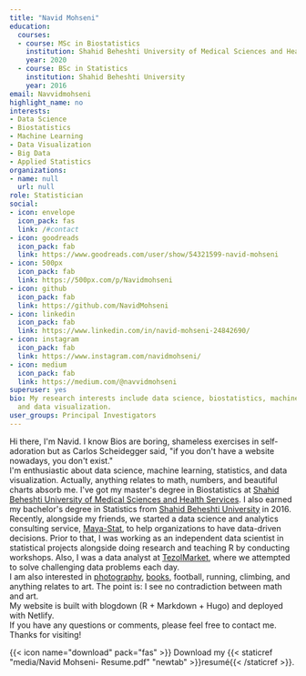 ```yaml
---
title: "Navid Mohseni"
education:
  courses:
  - course: MSc in Biostatistics
    institution: Shahid Beheshti University of Medical Sciences and Health Services
    year: 2020
  - course: BSc in Statistics
    institution: Shahid Beheshti University
    year: 2016
email: Navvidmohseni
highlight_name: no
interests:
- Data Science
- Biostatistics
- Machine Learning
- Data Visualization
- Big Data
- Applied Statistics
organizations:
- name: null
  url: null
role: Statistician
social:
- icon: envelope
  icon_pack: fas
  link: /#contact
- icon: goodreads
  icon_pack: fab
  link: https://www.goodreads.com/user/show/54321599-navid-mohseni
- icon: 500px
  icon_pack: fab
  link: https://500px.com/p/Navidmohseni
- icon: github
  icon_pack: fab
  link: https://github.com/NavidMohseni
- icon: linkedin
  icon_pack: fab
  link: https://www.linkedin.com/in/navid-mohseni-24842690/
- icon: instagram
  icon_pack: fab
  link: https://www.instagram.com/navidmohseni/
- icon: medium
  icon_pack: fab
  link: https://medium.com/@navvidmohseni
superuser: yes
bio: My research interests include data science, biostatistics, machine learning,
  and data visualization.
user_groups: Principal Investigators
---
```


Hi there, I'm Navid. I know Bios are boring, shameless exercises in self-adoration but as Carlos Scheidegger said, "if you don't have a website nowadays, you don't exist." 
<br> I'm enthusiastic about data science, machine learning, statistics, and data visualization. Actually, anything relates to math, numbers, and beautiful charts absorb me. I've got my master's degree in Biostatistics at <a href="https://en.sbmu.ac.ir/index.jsp?fkeyid=&siteid=256&pageid=2046">Shahid Beheshti University of Medical Sciences and Health Services</a>. I also earned my bachelor's degree in Statistics from <a href="http://en.sbu.ac.ir/SitePages/Home.aspx">Shahid Beheshti University</a> in 2016. 
<br> Recently, alongside my friends, we started a data science and analytics consulting service, <a href="https://mayastat.ir/">Maya-Stat</a>, to help organizations to have data-driven decisions. Prior to that, I was working as an independent data scientist in statistical projects alongside doing research and teaching R by conducting workshops. Also, I was a data analyst at <a href="https://www.tezolmarket.com/">TezolMarket</a>, where we attempted to solve challenging data problems each day. 
<br> I am also interested in <a href="https://500px.com/p/Navidmohseni?view=photos">photography</a>, <a href="https://www.goodreads.com/user/show/54321599-navid-mohseni">books</a>, football, running, climbing, and anything relates to art. The point is: I see no contradiction between math and art. 
<br> My website is built with blogdown (R + Markdown + Hugo) and deployed with Netlify.
<br> If you have any questions or comments, please feel free to contact me.
<br> Thanks for visiting!

{{< icon name="download" pack="fas" >}} Download my {{< staticref "media/Navid Mohseni- Resume.pdf" "newtab" >}}resumé{{< /staticref >}}.

